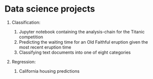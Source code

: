 # Data science projects

1. Classification:
   1. Jupyter notebook containing the analysis-chain for the Titanic competition
   2. Predicting the waiting time for an Old Faithful eruption given the most recent eruption time
   3. Classifying text documents into one of eight categories

2. Regression:
   1. California housing predictions

